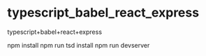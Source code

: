 # typescript_babel_react_express
typescript+babel+react+express

npm install
npm run tsd install
npm run devserver
